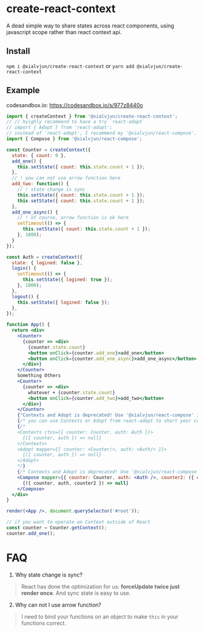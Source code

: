 # create-react-context
A dead simple way to share states across react components, using javascript scope rather than react context api.

## Install
`npm i @xialvjun/create-react-context` or `yarn add @xialvjun/create-react-context`

## Example
codesandbox.io: https://codesandbox.io/s/977z8440o

```jsx
import { createContext } from '@xialvjun/create-react-context';
// // hyighly recommend to have a try `react-adopt`
// import { Adopt } from 'react-adopt';
// instead of 'react-adopt', I recommend my '@xialvjun/react-compose'. 'react-adopt' has some bugs.
import { Compose } from '@xialvjun/react-compose';

const Counter = createContext({
  state: { count: 0 },
  add_one() {
    this.setState({ count: this.state.count + 1 });
  },
  // ! you can not use arrow function here
  add_two: function() {
    // ! state change is sync
    this.setState({ count: this.state.count + 1 });
    this.setState({ count: this.state.count + 1 });
  },
  add_one_async() {
    // ! of course, arrow function is ok here
    setTimeout(() => {
      this.setState({ count: this.state.count + 1 });
    }, 1000);
  }
});

const Auth = createContext({
  state: { logined: false },
  login() {
    setTimeout(() => {
      this.setState({ logined: true });
    }, 1000);
  },
  logout() {
    this.setState({ logined: false });
  },
});

function App() {
  return <div>
    <Counter>
      {counter => <div>
        {counter.state.count}
        <button onClick={counter.add_one}>add_one</button>
        <button onClick={counter.add_one_async}>add_one_async</button>
      </div>}
    </Counter>
    Something Others
    <Counter>
      {counter => <div>
        whatever + {counter.state.count}
        <button onClick={counter.add_two}>add_two</button>
      </div>}
    </Counter>
    {"Contexts and Adopt is deprecated! Use '@xialvjun/react-compose' instead."}
    {/* you can use Contexts or Adopt from react-adopt to short your code */}
    {/*
    <Contexts ctxs={{ counter: Counter, auth: Auth }}>
      {({ counter, auth }) => null}
    </Contexts>
    <Adopt mapper={{ counter: <Counter/>, auth: <Auth/> }}>
      {({ counter, auth }) => null}
    </Adopt>
    */}
    {/* Contexts and Adopt is deprecated! Use '@xialvjun/react-compose' instead. */}
    <Compose mapper={{ counter: Counter, auth: <Auth />, counter2: ({ children }) => <Counter>{children}</Counter> }}>
      {({ counter, auth, counter2 }) => null}
    </Compose>
  </div>
}

render(<App />, document.querySelector('#root'));

// if you want to operate on Context outside of React
const counter = Counter.getContext();
counter.add_one();
```

# FAQ
1. Why state change is sync?
> React has done the optimization for us: **forceUpdate twice just render once**. And sync state is easy to use.

2. Why can not I use arrow function?
> I need to bind your functions on an object to make `this` in your functions correct.
